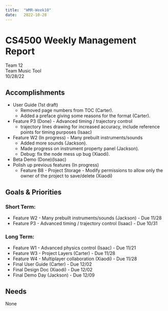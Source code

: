 ```yaml
---
title:  "WMR-Week10"
date:   2022-10-28
---
```

# CS4500 Weekly Management Report

Team 12 \
Team Music Tool \
10/28/22

## Accomplishments

- User Guide (1st draft)
  - Removed page numbers from TOC (Carter).
  - Added a preface giving some reasons for the format (Carter).
- Feature P3 (Done) - Advanced timing / trajectory control
  - trajectory lines drawing for increased accuracy, include reference points for timing purposes (Isaac)
- Feature W2 (In progress) - Many prebuilt instruments/sounds
  - Added more sounds (Jackson).
  - Made progress on instrument property panel (Jackson).
  - Debug: fix the node mess up bug (Xiaodi).
- Beta Demo (Done)(Isaac)
- Polish up previous features (In progress)
  - Feature B8 - Project Storage - Modify permissions to allow only the owner of the project to save/delete (Xiaodi)


## Goals & Priorities

### Short Term:
- Feature W2 - Many prebuilt instruments/sounds (Jackson) - Due 11/28
- Feature P3 - Advanced timing / trajectory control (Isaac) - Due 10/31

### Long Term:
  - Feature W1 - Advanced physics control (Isaac) - Due 11/21
  - Feature W3 - Project Layers (Carter) - Due 11/28
  - Feature W4 - Multiplayer collaboration (Xiaodi) - Due 11/28
  - Final User Guide (Carter) - Due 12/02
  - Final Design Doc (Xiaodi) - Due 12/02
  - Final Demo Day (Jackson) - Due 12/09

## Needs

None

